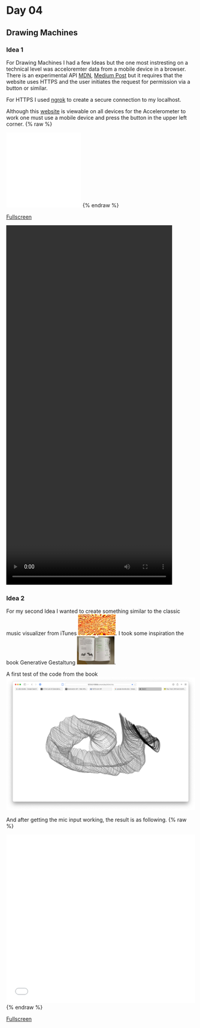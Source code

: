 # Day 04
## Drawing Machines

### Idea 1
For Drawing Machines I had a few Ideas but the one most instresting on a technical level was acceloremter data from a mobile device in a browser.
There is an experimental API <a href="https://developer.mozilla.org/en-US/docs/Web/API/Accelerometer">MDN</a>, <a href="https://medium.com/flawless-app-stories/how-to-request-device-motion-and-orientation-permission-in-ios-13-74fc9d6cd140">Medium Post</a> but it requires that the website uses HTTPS and the user initiates the request for permission via a button or similar. 

For HTTPS I used <a href="https://ngrok.com">ngrok</a> to create a secure connection to my localhost.

Although this <a href='../content/day04/accelerometer/index.html'>website</a> is viewable on all devices for the Accelerometer to work one must use a mobile device and press the button in the upper left corner.
{% raw %}
<iframe src="../content/day04/accelerometer/index.html" width="200" height="200" frameborder="no"></iframe>
{% endraw %}

<a href="../content/day04/accelerometer/index.html" target="_blank">Fullscreen</a>

<video width="443" height="960" controls>
  <source src="../content/day04/images/accDot.mp4" type="video/mp4">
Your browser does not support the video tag.
</video>

### Idea 2
For my second Idea I wanted to create something similar to the classic music visualizer from iTunes <img src="../content/day04/images/musicVis.png" width="100"/>.
I took some inspiration the book Generative Gestaltung <img src="../content/day04/images/p223.jpeg" width="100"/>.

A first test of the code from the book
![Image](content/day04/images/agentTest.png)

And after getting the mic input working, the result is as following.
{% raw %}
<iframe src="../content/day04/micVis/index.html" width="100%" height="450" frameborder="no"></iframe>
{% endraw %}

<a href="../content/day04/micVis/index.html" target="_blank">Fullscreen</a>